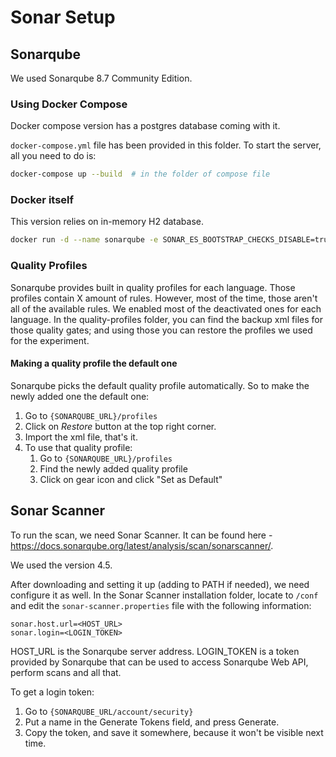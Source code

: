# Sonar Setup

## Sonarqube

We used Sonarqube 8.7 Community Edition. 

### Using Docker Compose

Docker compose version has a postgres database coming with it.

`docker-compose.yml` file has been provided in this folder. To start the server, all you need to do is:

```bash
docker-compose up --build  # in the folder of compose file
```

### Docker itself

This version relies on in-memory H2 database.

```bash
docker run -d --name sonarqube -e SONAR_ES_BOOTSTRAP_CHECKS_DISABLE=true -p 9000:9000 sonarqube:8.7-community
```

### Quality Profiles

Sonarqube provides built in quality profiles for each language. Those profiles contain X amount of rules. However, most of the time, those aren't all of the available rules. We enabled most of the deactivated ones for each language. In the quality-profiles folder, you can find the backup xml files for those quality gates; and using those you can restore the profiles we used for the experiment.

#### Making a quality profile the default one

Sonarqube picks the default quality profile automatically. So to make the newly added one the default one:

1. Go to `{SONARQUBE_URL}/profiles`
2. Click on _Restore_ button at the top right corner.
3. Import the xml file, that's it.
4. To use that quality profile:
    1. Go to `{SONARQUBE_URL}/profiles`
    2. Find the newly added quality profile
    3. Click on gear icon and click "Set as Default"


## Sonar Scanner

To run the scan, we need Sonar Scanner. It can be found here - https://docs.sonarqube.org/latest/analysis/scan/sonarscanner/.

We used the version 4.5.

After downloading and setting it up (adding to PATH if needed), we need configure it as well. In the Sonar Scanner installation folder, locate to `/conf` and edit the `sonar-scanner.properties` file with the following information:

```text
sonar.host.url=<HOST_URL>
sonar.login=<LOGIN_TOKEN>
```

HOST_URL is the Sonarqube server address. LOGIN_TOKEN is a token provided by Sonarqube that can be used to access Sonarqube Web API, perform scans and all that. 

To get a login token:

1. Go to `{SONARQUBE_URL/account/security}`
2. Put a name in the Generate Tokens field, and press Generate.
3. Copy the token, and save it somewhere, because it won't be visible next time.
